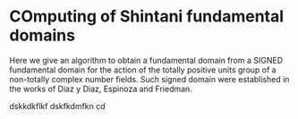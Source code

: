 # COmputing of Shintani fundamental domains
Here we give an algorithm to obtain a fundamental domain from a SIGNED fundamental domain for the action of the totally positive units group of a non-totally complex number fields. Such signed domain were established in the works of Diaz y Diaz, Espinoza and Friedman.

dskkdkflkf
dskfkdmfkn
cd
